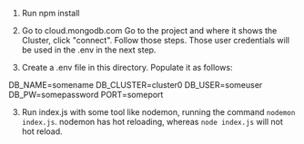 1. Run npm install 

2. Go to cloud.mongodb.com
Go to the project and where it shows the Cluster, 
click "connect". Follow those steps. Those user credentials
will be used in the .env in the next step. 

3. Create a .env file in this directory. 
Populate it as follows:

DB_NAME=somename
DB_CLUSTER=cluster0
DB_USER=someuser
DB_PW=somepassword
PORT=someport
 
3. Run index.js with some tool like nodemon, running the command `nodemon index.js`.
nodemon has hot reloading, whereas `node index.js` will not hot reload. 


